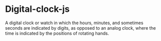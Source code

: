 # Digital-clock-js
A digital clock or watch in which the hours, minutes, and sometimes seconds are indicated by digits, as opposed to an analog clock, where the time is indicated by the positions of rotating hands.
